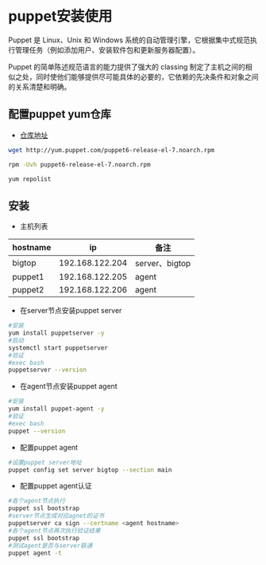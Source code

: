 # puppet安装使用

Puppet 是 Linux、Unix 和 Windows 系统的自动管理引擎，它根据集中式规范执行管理任务（例如添加用户、安装软件包和更新服务器配置）。

Puppet 的简单陈述规范语言的能力提供了强大的 classing 制定了主机之间的相似之处，同时使他们能够提供尽可能具体的必要的，它依赖的先决条件和对象之间的关系清楚和明确。

## 配置puppet yum仓库

- [仓库地址][yum]

```bash
wget http://yum.puppet.com/puppet6-release-el-7.noarch.rpm

rpm -Uvh puppet6-release-el-7.noarch.rpm

yum repolist
```

## 安装

- 主机列表

hostname|ip|备注
---|---|---
bigtop|192.168.122.204|server、bigtop
puppet1|192.168.122.205|agent
puppet2|192.168.122.206|agent

- 在server节点安装puppet server

```bash
#安装
yum install puppetserver -y
#启动
systemctl start puppetserver
#验证
#exec bash
puppetserver --version
```

- 在agent节点安装puppet agent

```bash
#安装
yum install puppet-agent -y
#验证
#exec bash
puppet --version
```

- 配置puppet agent

```bash
#设置puppet server地址
puppet config set server bigtop --section main
```

- 配置puppet agent认证

```bash
#各个agent节点执行
puppet ssl bootstrap
#server节点生成对应agnet的证书
puppetserver ca sign --certname <agent hostname>
#各个agent节点再次执行验证结果
puppet ssl bootstrap
#测试agent是否与server联通
puppet agent -t
```

[yum]: http://yum.puppet.com/

